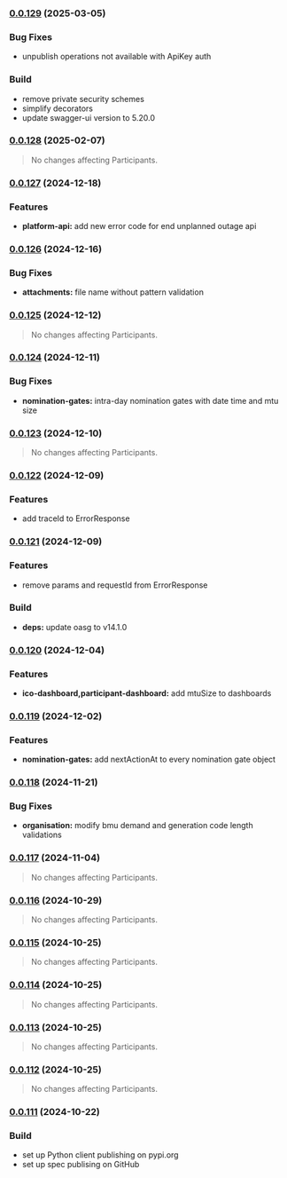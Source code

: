 ### [0.0.129](https://github.com/eleclink-helix/platform-api/compare/v0.0.128...v0.0.129) (2025-03-05)


### Bug Fixes

* unpublish operations not available with ApiKey auth


### Build

* remove private security schemes
* simplify decorators
* update swagger-ui version to 5.20.0

### [0.0.128](https://github.com/eleclink-helix/platform-api/compare/v0.0.127...v0.0.128) (2025-02-07)

> No changes affecting Participants.

### [0.0.127](https://github.com/eleclink-helix/platform-api/compare/v0.0.126...v0.0.127) (2024-12-18)


### Features

* **platform-api:** add new error code for end unplanned outage api

### [0.0.126](https://github.com/eleclink-helix/platform-api/compare/v0.0.125...v0.0.126) (2024-12-16)


### Bug Fixes

* **attachments:** file name without pattern validation

### [0.0.125](https://github.com/eleclink-helix/platform-api/compare/v0.0.124...v0.0.125) (2024-12-12)

> No changes affecting Participants.

### [0.0.124](https://github.com/eleclink-helix/platform-api/compare/v0.0.123...v0.0.124) (2024-12-11)


### Bug Fixes

* **nomination-gates:** intra-day nomination gates with date time and mtu size

### [0.0.123](https://github.com/eleclink-helix/platform-api/compare/v0.0.122...v0.0.123) (2024-12-10)

> No changes affecting Participants.

### [0.0.122](https://github.com/eleclink-helix/platform-api/compare/v0.0.121...v0.0.122) (2024-12-09)


### Features

* add traceId to ErrorResponse

### [0.0.121](https://github.com/eleclink-helix/platform-api/compare/v0.0.120...v0.0.121) (2024-12-09)


### Features

* remove params and requestId from ErrorResponse


### Build

* **deps:** update oasg to v14.1.0

### [0.0.120](https://github.com/eleclink-helix/platform-api/compare/v0.0.119...v0.0.120) (2024-12-04)


### Features

* **ico-dashboard,participant-dashboard:** add mtuSize to dashboards

### [0.0.119](https://github.com/eleclink-helix/platform-api/compare/v0.0.118...v0.0.119) (2024-12-02)


### Features

* **nomination-gates:** add nextActionAt to every nomination gate object

### [0.0.118](https://github.com/eleclink-helix/platform-api/compare/v0.0.117...v0.0.118) (2024-11-21)


### Bug Fixes

* **organisation:** modify bmu demand and generation code length validations

### [0.0.117](https://github.com/eleclink-helix/platform-api/compare/v0.0.116...v0.0.117) (2024-11-04)

> No changes affecting Participants.

### [0.0.116](https://github.com/eleclink-helix/platform-api/compare/v0.0.115...v0.0.116) (2024-10-29)

> No changes affecting Participants.

### [0.0.115](https://github.com/eleclink-helix/platform-api/compare/v0.0.114...v0.0.115) (2024-10-25)

> No changes affecting Participants.

### [0.0.114](https://github.com/eleclink-helix/platform-api/compare/v0.0.113...v0.0.114) (2024-10-25)

> No changes affecting Participants.

### [0.0.113](https://github.com/eleclink-helix/platform-api/compare/v0.0.112...v0.0.113) (2024-10-25)

> No changes affecting Participants.

### [0.0.112](https://github.com/eleclink-helix/platform-api/compare/v0.0.111...v0.0.112) (2024-10-25)

> No changes affecting Participants.

### [0.0.111](https://github.com/eleclink-helix/platform-api/compare/v0.0.110...v0.0.111) (2024-10-22)


### Build

* set up Python client publishing on pypi.org
* set up spec publising on GitHub

